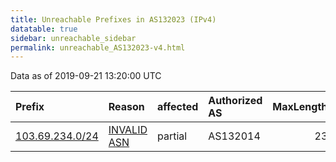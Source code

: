 ```yaml
---
title: Unreachable Prefixes in AS132023 (IPv4)
datatable: true
sidebar: unreachable_sidebar
permalink: unreachable_AS132023-v4.html
---
```


Data as of 2019-09-21 13:20:00 UTC


<div class="datatable-begin"></div>

| Prefix                                                   | Reason                                                                                                  | affected   | Authorized AS   |   MaxLength | Anchor                                       |   unreachable /24s |
|:---------------------------------------------------------|:--------------------------------------------------------------------------------------------------------|:-----------|:----------------|------------:|:---------------------------------------------|-------------------:|
| [103.69.234.0/24](https://stat.ripe.net/103.69.234.0/24) | [INVALID ASN](https://rpki-validator.ripe.net/announcement-preview?asn=AS132023&prefix=103.69.234.0/24) | partial    | AS132014        |          23 | [APNIC](unreachable_APNIC_RPKI_Root-v4.html) |                  1 |

<div class="datatable-end"></div>